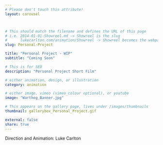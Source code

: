 ```yaml
---
# Please don't touch this attribute!
layout: carousel



# This should match the filename and defines the URL of this page
# i.e. 2014-01-01-Showreel.md -> Showreel is the slug
#      lukecarlton.com/animation/Showreel -> Showreel becomes the webpath
slug: Personal-Project

title: "Personal Project - WIP"
subtitle: "Coming Soon"

# This is for SEO
description: "Personal Project Short Film"

# either animation, design, or illustration
category: animation

# either image, vimeo (vimeo_colour optional), or youtube
image: "Warthog_Banner.jpg"

# This appears on the gallery page, lives under /images/thumbnails
thumbnail: gallerybox_Personal_Project.gif

external: false
share: true
---
```


Direction and Animation: Luke Carlton